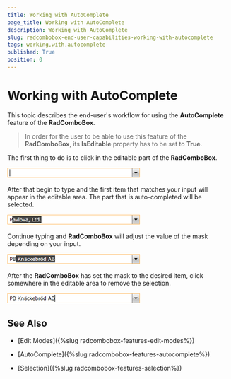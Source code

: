 ```yaml
---
title: Working with AutoComplete
page_title: Working with AutoComplete
description: Working with AutoComplete
slug: radcombobox-end-user-capabilities-working-with-autocomplete
tags: working,with,autocomplete
published: True
position: 0
---
```


# Working with AutoComplete

This topic describes the end-user's workflow for using the __AutoComplete__ feature of the __RadComboBox__.

>In order for the user to be able to use this feature of the __RadComboBox__, its __IsEditable__ property has to be set to __True__.

The first thing to do is to click in the editable part of the __RadComboBox__.

![](images/RadComboBox_End_User_Capabilities_AutoComplete_01.png)

After that begin to type and the first item that matches your input will appear in the editable area. The part that is auto-completed will be selected.

![](images/RadComboBox_End_User_Capabilities_AutoComplete_02.png)

Continue typing and __RadComboBox__ will adjust the value of the mask depending on your input.

![](images/RadComboBox_End_User_Capabilities_AutoComplete_03.png)

After the __RadComboBox__ has set the mask to the desired item, click somewhere in the editable area to remove the selection.

![](images/RadComboBox_End_User_Capabilities_AutoComplete_04.png)

## See Also

 * [Edit Modes]({%slug radcombobox-features-edit-modes%})

 * [AutoComplete]({%slug radcombobox-features-autocomplete%})

 * [Selection]({%slug radcombobox-features-selection%})
